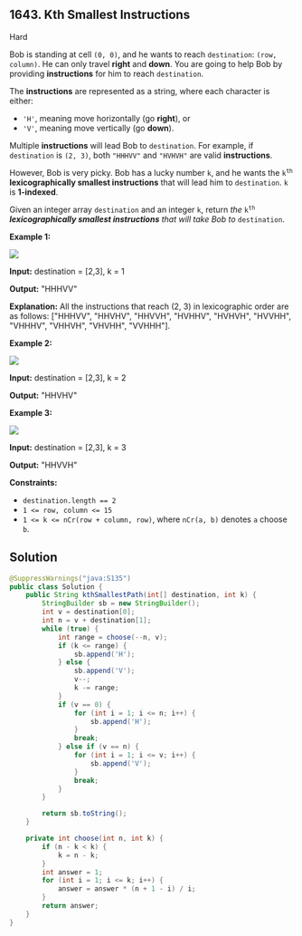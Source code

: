 ## 1643\. Kth Smallest Instructions

Hard

Bob is standing at cell `(0, 0)`, and he wants to reach `destination`: `(row, column)`. He can only travel **right** and **down**. You are going to help Bob by providing **instructions** for him to reach `destination`.

The **instructions** are represented as a string, where each character is either:

*   `'H'`, meaning move horizontally (go **right**), or
*   `'V'`, meaning move vertically (go **down**).

Multiple **instructions** will lead Bob to `destination`. For example, if `destination` is `(2, 3)`, both `"HHHVV"` and `"HVHVH"` are valid **instructions**.

However, Bob is very picky. Bob has a lucky number `k`, and he wants the <code>k<sup>th</sup></code> **lexicographically smallest instructions** that will lead him to `destination`. `k` is **1-indexed**.

Given an integer array `destination` and an integer `k`, return _the_ <code>k<sup>th</sup></code> _**lexicographically smallest instructions** that will take Bob to_ `destination`.

**Example 1:**

![](https://assets.leetcode.com/uploads/2020/10/12/ex1.png)

**Input:** destination = [2,3], k = 1

**Output:** "HHHVV"

**Explanation:** All the instructions that reach (2, 3) in lexicographic order are as follows: ["HHHVV", "HHVHV", "HHVVH", "HVHHV", "HVHVH", "HVVHH", "VHHHV", "VHHVH", "VHVHH", "VVHHH"].

**Example 2:**

**![](https://assets.leetcode.com/uploads/2020/10/12/ex2.png)**

**Input:** destination = [2,3], k = 2

**Output:** "HHVHV"

**Example 3:**

**![](https://assets.leetcode.com/uploads/2020/10/12/ex3.png)**

**Input:** destination = [2,3], k = 3

**Output:** "HHVVH"

**Constraints:**

*   `destination.length == 2`
*   `1 <= row, column <= 15`
*   `1 <= k <= nCr(row + column, row)`, where `nCr(a, b)` denotes `a` choose `b`.

## Solution

```java
@SuppressWarnings("java:S135")
public class Solution {
    public String kthSmallestPath(int[] destination, int k) {
        StringBuilder sb = new StringBuilder();
        int v = destination[0];
        int n = v + destination[1];
        while (true) {
            int range = choose(--n, v);
            if (k <= range) {
                sb.append('H');
            } else {
                sb.append('V');
                v--;
                k -= range;
            }
            if (v == 0) {
                for (int i = 1; i <= n; i++) {
                    sb.append('H');
                }
                break;
            } else if (v == n) {
                for (int i = 1; i <= v; i++) {
                    sb.append('V');
                }
                break;
            }
        }

        return sb.toString();
    }

    private int choose(int n, int k) {
        if (n - k < k) {
            k = n - k;
        }
        int answer = 1;
        for (int i = 1; i <= k; i++) {
            answer = answer * (n + 1 - i) / i;
        }
        return answer;
    }
}
```